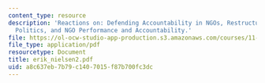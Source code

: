 ```yaml
---
content_type: resource
description: 'Reactions on: Defending Accountability in NGOs, Restructuring World
  Politics, and NGO Performance and Accountability.'
file: https://ol-ocw-studio-app-production.s3.amazonaws.com/courses/11-363-civil-society-and-the-environment-spring-2005/a8c637eb7b79c1407015f87b700fc3dc_erik_nielsen2.pdf
file_type: application/pdf
resourcetype: Document
title: erik_nielsen2.pdf
uid: a8c637eb-7b79-c140-7015-f87b700fc3dc
---
```


